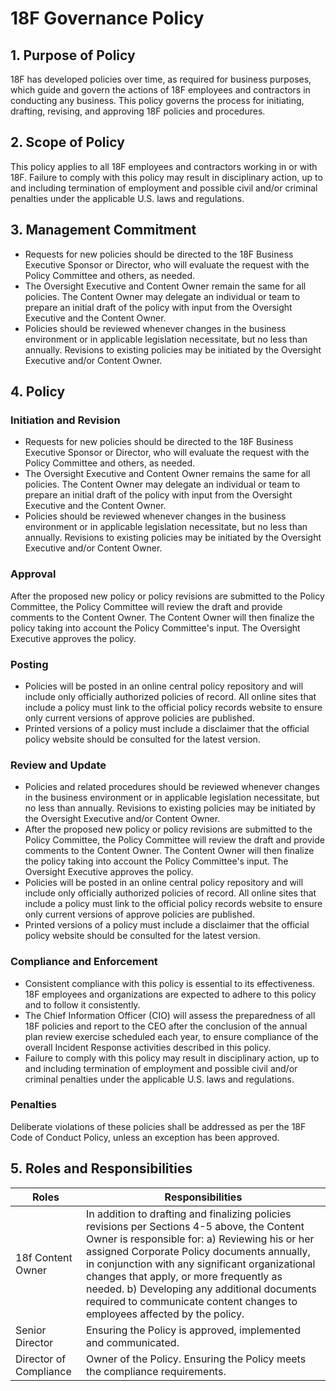 # 18F Governance Policy

## 1. Purpose of Policy
18F has developed policies over time, as required for business purposes, which guide and govern the actions of 18F employees and contractors in conducting any business.  This policy governs the process for initiating, drafting, revising, and approving 18F policies and procedures.  

## 2. Scope of Policy
This policy applies to all 18F employees and contractors working in or with 18F. Failure to comply with this policy may result in disciplinary action, up to and including termination of employment and possible civil and/or criminal penalties under the applicable U.S. laws and regulations.

## 3. Management Commitment
* Requests for new policies should be directed to the 18F Business Executive Sponsor or Director, who will evaluate the request with the Policy Committee and others, as needed.
* The Oversight Executive and Content Owner remain the same for all policies.  The Content Owner may delegate an individual or team to prepare an initial draft of the policy with input from the Oversight Executive and the Content Owner.
* Policies should be reviewed whenever changes in the business environment or in applicable legislation necessitate, but no less than annually. Revisions to existing policies may be initiated by the Oversight Executive and/or Content Owner.

## 4. Policy
### Initiation and Revision
* Requests for new policies should be directed to the 18F Business Executive Sponsor or Director, who will evaluate the request with the Policy Committee and others, as needed.
* The Oversight Executive and Content Owner remains the same for all policies.  The Content Owner may delegate an individual or team to prepare an initial draft of the policy with input from the Oversight Executive and the Content Owner.
* Policies should be reviewed whenever changes in the business environment or in applicable legislation necessitate, but no less than annually. Revisions to existing policies may be initiated by the Oversight Executive and/or Content Owner.

### Approval
After the proposed new policy or policy revisions are submitted to the Policy Committee, the Policy Committee will review the draft and provide comments to the Content Owner. The Content Owner will then finalize the policy taking into account the Policy Committee's input.
The Oversight Executive approves the policy.

### Posting
* Policies will be posted in an online central policy repository and will include only officially authorized policies of record. All online sites that include a policy must link to the official policy records website to ensure only current versions of approve policies are published.
* Printed versions of a policy must include a disclaimer that the official policy website should be consulted for the latest version.

### Review and Update
* Policies and related procedures should be reviewed whenever changes in the business environment or in applicable legislation necessitate, but no less than annually. Revisions to existing policies may be initiated by the Oversight Executive and/or Content Owner.
* After the proposed new policy or policy revisions are submitted to the Policy Committee, the Policy Committee will review the draft and provide comments to the Content Owner. The Content Owner will then finalize the policy taking into account the Policy Committee's input. The Oversight Executive approves the policy.
* Policies will be posted in an online central policy repository and will include only officially authorized policies of record. All online sites that include a policy must link to the official policy records website to ensure only current versions of approve policies are published.
* Printed versions of a policy must include a disclaimer that the official policy website should be consulted for the latest version.

### Compliance and Enforcement
* Consistent compliance with this policy is essential to its effectiveness. 18F employees and organizations are expected to adhere to this policy and to follow it consistently.
* The Chief Information Officer (CIO) will assess the preparedness of all 18F policies and report to the CEO after the conclusion of the annual plan review exercise scheduled each year, to ensure compliance of the overall Incident Response activities described in this policy.
* Failure to comply with this policy may result in disciplinary action, up to and including termination of employment and possible civil and/or criminal penalties under the applicable U.S. laws and regulations.

### Penalties
Deliberate violations of these policies shall be addressed as per the 18F Code of Conduct Policy, unless an exception has been approved.

## 5. Roles and Responsibilities
|Roles                   |                      Responsibilities|
|------------------------|--------------------------------------|
|18f Content Owner       |In addition to drafting and finalizing policies revisions per Sections 4-5 above, the Content Owner is responsible for:  a) Reviewing his or her assigned Corporate Policy documents annually, in conjunction with any significant organizational changes that apply, or more frequently as needed.   b) Developing any additional documents required to communicate content changes to employees affected by the policy.|
|Senior Director         |Ensuring the Policy is approved, implemented and communicated.|
|Director of Compliance  |Owner of the Policy. Ensuring the Policy meets the compliance requirements.|
